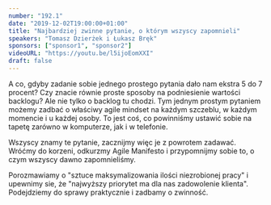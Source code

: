 ```yaml
---
number: "192.1"
date: "2019-12-02T19:00:00+01:00"
title: "Najbardziej zwinne pytanie, o którym wszyscy zapomnieli"
speakers: "Tomasz Dzierżek i Łukasz Bręk"
sponsors: ["sponsor1", "sponsor2"]
videoURL: "https://youtu.be/l5ijoEomXXI"
draft: false
---
```


A co, gdyby zadanie sobie jednego prostego pytania dało nam ekstra 5 do 7 procent? Czy znacie równie proste sposoby na podniesienie wartości backlogu? Ale nie tylko o backlog tu chodzi. Tym jednym prostym pytaniem możemy zadbać o właściwy agile mindset na każdym szczeblu, w każdym momencie i u każdej osoby. To jest coś, co powinniśmy ustawić sobie na tapetę zarówno w komputerze, jak i w telefonie. 

Wszyscy znamy te pytanie, zacznijmy więc je z powrotem zadawać. Wróćmy do korzeni, odkurzmy Agile Manifesto i przypomnijmy sobie to, o czym wszyscy dawno zapomnieliśmy.

Porozmawiamy o "sztuce maksymalizowania ilości niezrobionej pracy" i upewnimy sie, że "najwyższy priorytet ma dla nas zadowolenie klienta". Podejdziemy do sprawy praktycznie i zadbamy o zwinność.